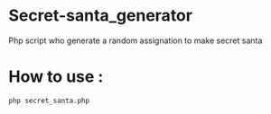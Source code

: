 # Secret-santa_generator
Php script who generate a random assignation to make secret santa

# How to use :
``
php secret_santa.php
``
